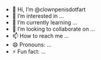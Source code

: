 - 👋 Hi, I’m @clownpenisdotfart
- 👀 I’m interested in ...
- 🌱 I’m currently learning ...
- 💞️ I’m looking to collaborate on ...
- 📫 How to reach me ...
- 😄 Pronouns: ...
- ⚡ Fun fact: ...

<!---
clownpenisdotfart/clownpenisdotfart is a ✨ special ✨ repository because its `README.md` (this file) appears on your GitHub profile.
You can click the Preview link to take a look at your changes.
--->
